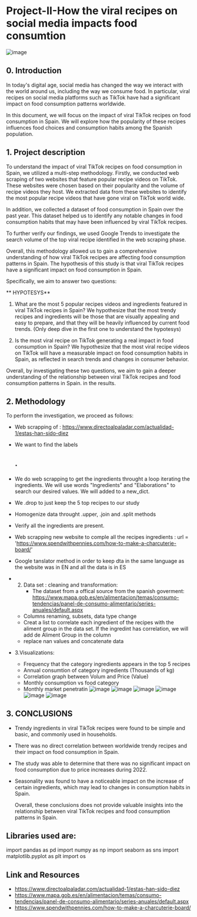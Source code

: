 # Project-II-How the viral recipes on social media impacts food consumtion
![image](https://user-images.githubusercontent.com/128729754/235527573-19343aac-69df-4805-84fe-cb8ba9f58fc7.png)

## 0. Introduction

In today's digital age, social media has changed the way we interact with the world around us, including the way we consume food. In particular, viral recipes on social media platforms such as TikTok have had a significant impact on food consumption patterns worldwide.

In this document, we will focus on the impact of viral TikTok recipes on food consumption in Spain. We will explore how the popularity of these recipes influences food choices and consumption habits among the Spanish population.



## 1. Project description

To understand the impact of viral TikTok recipes on food consumption in Spain, we utilized a multi-step methodology. Firstly, we conducted web scraping of two websites that feature popular recipe videos on TikTok. These websites were chosen based on their popularity and the volume of recipe videos they host. We extracted data from these websites to identify the most popular recipe videos that have gone viral on TikTok world wide.

In addition, we collected a dataset of food consumption in Spain over the past year. This dataset helped us to identify any notable changes in food consumption habits that may have been influenced by viral TikTok recipes.

To further verify our findings, we used Google Trends to investigate the search volume of the top viral recipe identified in the web scraping phase. 

Overall, this methodology allowed us to gain a comprehensive understanding of how viral TikTok recipes are affecting food consumption patterns in Spain.
The hypothesis of this study is that viral TikTok recipes have a significant impact on food consumption in Spain. 

Specifically, we aim to answer two questions:

** HYPOTESYS**
1. What are the most 5 popular recipes videos and ingredients featured in viral TikTok recipes in Spain? We hypothesize that the most trendy recipes and ingredients will be those that are visually appealing and easy to prepare, and that they will be heavily influenced by current food trends. (Only deep dive in the first one to understand the hypotesys)

2. Is the most viral recipe on TikTok generating a real impact in food consumption in Spain? We hypothesize that the most viral recipe videos on TikTok will have a measurable impact on food consumption habits in Spain, as reflected in search trends and changes in consumer behavior.

Overall, by investigating these two questions, we aim to gain a deeper understanding of the relationship between viral TikTok recipes and food consumption patterns in Spain. in the results.

## 2. Methodology

To perform the investigation, we proceed as follows:
- Web scrapping of : https://www.directoalpaladar.com/actualidad-1/estas-han-sido-diez
- We want to find the labels <h2>. 
- We do web scrapping to get the ingredients throught a loop iterating the ingredients.  We will use words "Ingredients" and "Elaborations" to search our desired values. We will added to a new_dict.
- We .drop to just keep the 5 top recipes to our study
- Homogenize data throught .upper, .join and .split methods
- Verify all the ingredients are present.
- Web scrapping new website to comple all the recipes ingredients : url = 'https://www.spendwithpennies.com/how-to-make-a-charcuterie-board/'
- Google tanslator method in order to keep dta in the same language as the website was in EN and all the data is in ES


- 2. Data set : cleaning and transformation:
     - The dataset from a offical source from the spanish goverment: https://www.mapa.gob.es/en/alimentacion/temas/consumo-tendencias/panel-de-consumo-alimentario/series-anuales/default.aspx
    - Columns renaming, subsets, data type change
    - Creat a list to correlate each ingredient of the recipes with the aliment group in the data set. If the ingredint has correlation, we will add de Aliment Group in the column
    - replace nan values and concatenate data
    
    
- 3.Visualizations:
    - Frequency that the category ingredients appears in the top 5 recipes
    - Annual consumtion of category ingredients (Thousands of kg)
    - Correlation graph between Volum and Price (Value)
    - Monthly consumption vs food category
    - Monthly market penetratin
![image](https://user-images.githubusercontent.com/128729754/235527060-1f9bedd1-7394-4b01-b996-fa749bdd528e.png)
![image](https://user-images.githubusercontent.com/128729754/235527184-7a2cb794-4a8e-4285-a7c8-aec1bbd8c196.png)
![image](https://user-images.githubusercontent.com/128729754/235527248-4a2c3ff2-6e01-4a4f-9283-41a9052da55c.png)
![image](https://user-images.githubusercontent.com/128729754/235527299-606efd06-faa1-4ac6-bc54-58505707906c.png)
![image](https://user-images.githubusercontent.com/128729754/235527360-f9bbd896-86c8-491a-944b-b4b0577a4f8a.png)
![image](https://user-images.githubusercontent.com/128729754/235527398-3fd0a71a-a5a7-4862-a7aa-fda084fc965e.png)


## 3. CONCLUSIONS
    
- Trendy ingredients in viral TikTok recipes were found to be simple and basic, and commonly used in households.
- There was no direct correlation between worldwide trendy recipes and their impact on food consumption in Spain.
- The study was able to determine that there was no significant impact on food consumption due to price increases during 2022.
- Seasonality was found to have a noticeable impact on the increase of certain ingredients, which may lead to changes in consumption habits in Spain.

  Overall, these conclusions does not provide valuable insights into the relationship between viral TikTok recipes and food consumption patterns in Spain.

## Libraries used are:
import pandas as pd
import numpy as np
import seaborn as sns
import matplotlib.pyplot as plt
import os


## Link and Resources
-  https://www.directoalpaladar.com/actualidad-1/estas-han-sido-diez
-  https://www.mapa.gob.es/en/alimentacion/temas/consumo-tendencias/panel-de-consumo-alimentario/series-anuales/default.aspx
-  https://www.spendwithpennies.com/how-to-make-a-charcuterie-board/
